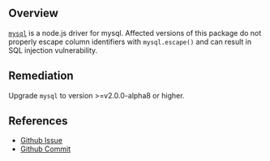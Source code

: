 ## Overview
[`mysql`](https://www.npmjs.com/package/mysql) is a node.js driver for mysql.
Affected versions of this package do not properly escape column identifiers with `mysql.escape()` and can result in SQL injection vulnerability.

## Remediation
Upgrade `mysql` to version >=v2.0.0-alpha8 or higher.

## References
- [Github Issue](https://github.com/mysqljs/mysql/issues/342)
- [Github Commit](https://github.com/felixge/node-mysql/commit/bc8f3df0694fa876d7858f9d56cb9a9696ef38fa)
